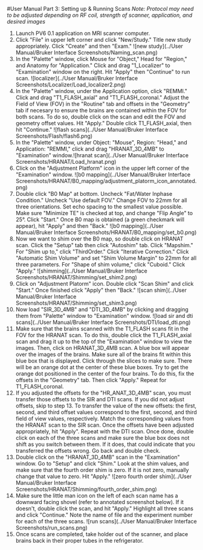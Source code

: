 #User Manual Part 3: Setting up & Running Scans
*Note: Protocol may need to be adjusted depending on RF coil, strength of scanner, application, and desired images*

1. Launch PV6 0.1 application on MRI scanner computer.
2. Click "File" in upper left corner and click "New/Study." Title new study appropriately. Click "Create" and then "Exam." ![new study](../User Manual/Bruker Interface Screenshots/Naming_scan.png) 
3. In the "Palette" window, click Mouse for "Object," Head for "Region," and Anatomy for "Application." Click and drag "1_Localizer" to "Examination" window on the right. Hit "Apply" then "Continue" to run scan. ![localizer](../User Manual/Bruker Interface Screenshots/Localizer/Load_localizer2.png) 
4. In the "Palette" window, under the Application option, click "REMMI." Click and drag "T1\_FLASH\_axial" and "T1\_FLASH\_coronal." Adjust the Field of View (FOV) in the "Routine" tab and offsets in the "Geometry" tab if necesary to ensure the brains are contained within the FOV for both scans. To do so, double click on the scan and edit the FOV and geometry offset values. Hit "Apply." Double click T1\_FLASH\_axial, then hit "Continue." ![flash scans](../User Manual/Bruker Interface Screenshots/Flash/flash6.png) 
5. In the "Palette" window, under Object: "Mouse", Region: "Head," and Application: "REMMI," click and drag "HRANAT\_3D\_4MB" to "Examination" window.![hranat scan](../User Manual/Bruker Interface Screenshots/HRANAT/Load_hranat.png) 
6. Click on the "Adjustment Platform" icon in the upper left corner of the "Examination" window. ![b0 mapping](../User Manual/Bruker Interface Screenshots/HRANAT/B0_mapping/adjustment_platorm_icon_annotated.png) 
7. Double click "B0 Map" at bottom. Uncheck "Fat/Water Inphase Condition." Uncheck "Use default FOV." Change FOV to 22mm for all three orientations. Set echo spacing to the smallest value possible. Make sure "Minimize TE" is checked at top, and change "Flip Angle" to 25°. Click "Start." Once B0 map is obtained (a green checkmark will appear), hit "Apply" and then "Back." ![b0 mapping](../User Manual/Bruker Interface Screenshots/HRANAT/B0_mapping/set_b0.png) 
8. Now we want to shim over the B0 map, so double click on HRANAT scan. Click the "Setup" tab then click "Autoshim" tab. Click "Mapshim." For "Shim up to," click "ThirdOrder." Click "Iterative Correction." Click "Automatic Shim Volume" and set "Shim Volume Margin" to 22mm for all three parameters. For "Shape of shim volume," click "Cuboid." Click "Apply." ![shimming](../User Manual/Bruker Interface Screenshots/HRANAT/Shimming/set_shim2.png) 
9. Click on "Adjustment Platorm" icon. Double click "Scan Shim" and click "Start." Once finished click "Apply" then "Back." ![scan shim](../User Manual/Bruker Interface Screenshots/HRANAT/Shimming/set_shim3.png)
10. Now load "SIR\_3D\_4MB" and "DTI\_3D\_4MB" by clicking and dragging them from "Palette" window to "Examination" window. ![load sir and dti scans](../User Manual/Bruker Interface Screenshots/DTI/load_dti.png)
11. Make sure that the brains scanned with the T1_FLASH  scans fit in the FOV for the HRANAT scan. To do this, double click the T1\_FLASH\_axial scan and drag it up to the top of the "Examination" window to view the images. Then, click on HRANAT\_3D\_4MB scan. A blue box will appear over the images of the brains. Make sure all of the brains fit within this blue box that is displayed. Click through the slices to make sure. There will be an orange dot at the center of these blue boxes. Try to get the orange dot positioned in the center of the four brains. To do this, fix the offsets in the "Geometry" tab. Then click "Apply." Repeat for T1\_FLASH\_coronal.
12. If you adjusted the offsets for the "HR\_ANAT\_3D\_4MB" scan, you must transfer those offsets to the SIR and DTI scans. If you did not adjust offsets, skip to step 13. To transfer the value of the new offsets: the first, second, and third offset values correspond to the first, second, and third field of view values, respectively. Match the corresponding values from the HRANAT scan to the SIR scan. Once the offsets have been adjusted appropriately, hit "Apply". Repeat with the DTI scan. Once done, double click on each of the three scans and make sure the blue box does not shift as you switch between them. If it does, that could indicate that you transferred the offsets wrong. Go back and double check. 
13. Double click on the "HRANAT\_3D\_4MB" scan in the "Examination" window. Go to "Setup" and click "Shim." Look at the shim values, and make sure that the fourth order shim is zero. If it is not zero, manually change that value to zero. Hit "Apply." ![zero fourth order shim](../User Manual/Bruker Interface Screenshots/HRANAT/Shimming/fourth_order_shim.png)
14. Make sure the little man icon on the left of each scan name has a downward facing shovel (refer to annotated screenshot below). If it doesn't, double click the scan, and hit "Apply." Highlight all three scans and click "Continue." Note the name of file and the experiment number for each of the three scans. ![run scans](../User Manual/Bruker Interface Screenshots/run_scans.png)
15. Once scans are completed, take holder out of the scanner, and place brains back in their proper tubes in the refrigerator. 